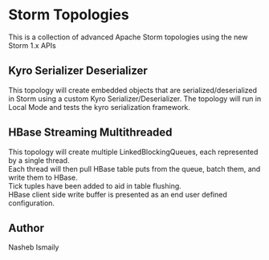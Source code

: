 # Storm Topologies

This is a collection of advanced Apache Storm topologies using the new Storm 1.x APIs

## Kyro Serializer Deserializer

This topology will create embedded objects that are serialized/deserialized in Storm using a custom Kyro Serializer/Deserializer.
The topology will run in Local Mode and tests the kyro serialization framework.

## HBase Streaming Multithreaded

This topology will create multiple LinkedBlockingQueues, each represented by a single thread.   
Each thread will then pull HBase table puts from the queue, batch them, and write them to HBase.  
Tick tuples have been added to aid in table flushing.  
HBase client side write buffer is presented as an end user defined configuration.  

## Author

Nasheb Ismaily
